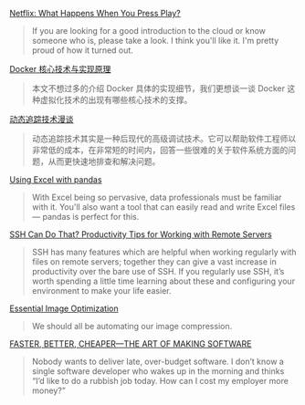 

[Netflix: What Happens When You Press Play?](http://highscalability.com/blog/2017/12/11/netflix-what-happens-when-you-press-play.html)
> If you are looking for a good introduction to the cloud or know someone who is, please take a look. I think you'll like it. I'm pretty proud of how it turned out. 

[Docker 核心技术与实现原理](https://draveness.me/docker)
> 本文不想过多的介绍 Docker 具体的实现细节，我们更想谈一谈 Docker 这种虚拟化技术的出现有哪些核心技术的支撑。

[动态追踪技术漫谈](https://openresty.org/posts/dynamic-tracing/)
> 动态追踪技术其实是一种后现代的高级调试技术。它可以帮助软件工程师以非常低的成本，在非常短的时间内，回答一些很难的关于软件系统方面的问题，从而更快速地排查和解决问题。

[Using Excel with pandas](https://www.dataquest.io/blog/excel-and-pandas/)
> With Excel being so pervasive, data professionals must be familiar with it. You'll also want a tool that can easily read and write Excel files — pandas is perfect for this.

[SSH Can Do That? Productivity Tips for Working with Remote Servers](http://blogs.perl.org/users/smylers/2011/08/ssh-productivity-tips.html)
> SSH has many features which are helpful when working regularly with files on remote servers; together they can give a vast increase in productivity over the bare use of SSH. If you regularly use SSH, it’s worth spending a little time learning about these and configuring your environment to make your life easier.

[Essential Image Optimization](https://images.guide/)
> We should all be automating our image compression.

[FASTER, BETTER, CHEAPER—THE ART OF MAKING SOFTWARE](https://jrsinclair.com/articles/2017/faster-better-cheaper-art-of-making-software/?utm_source=hackernewsletter&utm_medium=email&utm_term=fav)
> Nobody wants to deliver late, over-budget software. I don’t know a single software developer who wakes up in the morning and thinks “I’d like to do a rubbish job today. How can I cost my employer more money?”

